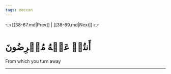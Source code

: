 ```yaml
---
tags: meccan
---
```


👈 [[38-67.md|Prev]] | [[38-69.md|Next]] 👉

# أَنتُمۡ عَنۡهُ مُعۡرِضُونَ

From which you turn away

---

